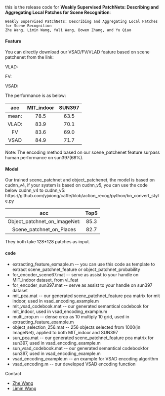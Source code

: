 <p>this is the release code for <strong>Weakly Supervised PatchNets: Describing and Aggregating Local Patches for Scene Recognition</strong>:</p>

<pre><code>Weakly Supervised PatchNets: Describing and Aggregating Local Patches for Scene Recognition
Zhe Wang, Limin Wang, Yali Wang, Bowen Zhang, and Yu Qiao
</code></pre>
<h4>Feature</h4>
<p>You can directly download our VSAD/FV/VLAD feature based on scene patchenet from the link: </p>

<p>VLAD: </p>
<p>FV: </p>
<p>VSAD: </p>



<p>The performance is as below: </p> 
<table><thead>
<tr>
<th align="center">acc</th>
<th align="center">MIT_indoor</th>
<th align="center">SUN397</th>
</tr>
</thead><tbody>
<tr>
<td align="center">mean:</td>
<td align="center">78.5</td>
<td align="center">63.5</td>
</tr>
<tr>
<td align="center">VLAD:</td>
<td align="center">83.9</td>
<td align="center">70.1</td>
</tr>
<tr>
<td align="center">FV</td>
<td align="center">83.6</td>
<td align="center">69.0</td>
</tr>
<tr>
<td align="center">VSAD</td>
<td align="center">84.9</td>
<td align="center">71.7</td>
</tr>
</tbody></table>

<p>Note: The encoding method based on our scene_patchenet feature surpass human performance on sun397(68%).</p>

<h4>Model</h4>
<p>Our trained scene_patchnet and object_patchenet, the model is based on cudnn_v4, if your system is based on cudnn_v5, you can use the code below cudnn_v4 to cudnn_v5: https://github.com/yjxiong/caffe/blob/action_recog/python/bn_convert_style.py </p> 

<table><thead>
<tr>
<th align="center">acc</th>
<th align="center">Top5</th>
</tr>
</thead><tbody>
<tr>
<td align="center">Object_patchnet_on_ImageNet:</td>
<td align="center">85.3</td>
</tr>
<tr>
<td align="center">Scene_patchnet_on_Places</td>
<td align="center">82.7</td>
</tr>
</tbody></table>

<p>They both take 128*128 patches as input.</p>

<h4>code</h4> 
<ul>
<li>extracting_feature_exmaple.m     -- you can use this code as template to extract scene_patchnet_feature or object_patchnet_probability</li>
<li>for_encoder_scene67.mat          -- serve as assist to your handle on MIT_indoor dataset, from vl_feat</li> 
<li>for_encoder_sun397.mat           -- serve as assist to your handle on sun397 dataset</li> 
<li>mit_pca.mat                      -- our generated scene_patchnet_feature pca matrix for mit indoor, used in vsad_encoding_example.m</li>
<li>mit_vsad_codebook.mat            -- our generated semantical codebook for mit_indoor, used in vsad_encoding_example.m</li> 
<li>multi_crop.m                     -- dense crop as 10 multiply 10 grid, used in extracting_feature_example.m</li> 
<li>object_selection_256.mat         -- 256 objects selected from 1000(in ImageNet), applied to both MIT_indoor and SUN397</li> 
<li>sun_pca.mat                      -- our generated scene_patchnet_feature pca matrix for sun397, used in vsad_encoding_example.m</li> 
<li>sun_vsad_codebook.mat            -- our generated semantical codebookfor sun397, used in vsad_encoding_example.m</li> 
<li>vsad_encoding_example.m          -- an example for VSAD encoding algorithm</li> 
<li>vsad_encoding.m                  -- our developed VSAD encoding function</li>
</ul>

<p>Contact </p>

<ul>
<li><a href="http://wangzheallen.github.io/">Zhe Wang</a></li>
<li><a href="http://wanglimin.github.io/">Limin Wang</a></li>
</ul>


</li>
</ul></td>
</tbody></th>
</tr>
</thead></table></p></h></code></pre></strong></p>
